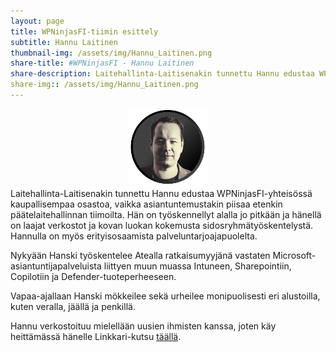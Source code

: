 ```yaml
---
layout: page
title: WPNinjasFI-tiimin esittely
subtitle: Hannu Laitinen
thumbnail-img: /assets/img/Hannu_Laitinen.png
share-title: #WPNinjasFI - Hannu Laitinen
share-description: Laitehallinta-Laitisenakin tunnettu Hannu edustaa WPNinjasFI-yhteisössä kaupallisempaa osastoa, vaikka asiantuntemustakin piisaa etenkin päätelaitehallinnan tiimoilta. 
share-img:: /assets/img/Hannu_Laitinen.png
---
```

<div align="center">
  <img src="/assets/img/Hannu_Laitinen.png" width="25%">
</div>
Laitehallinta-Laitisenakin tunnettu Hannu edustaa WPNinjasFI-yhteisössä kaupallisempaa osastoa, vaikka asiantuntemustakin piisaa etenkin päätelaitehallinnan tiimoilta. Hän on työskennellyt alalla jo pitkään ja hänellä on laajat verkostot ja kovan luokan kokemusta sidosryhmätyöskentelystä. Hannulla on myös erityisosaamista palveluntarjoajapuolelta. 

Nykyään Hanski työskentelee Atealla ratkaisumyyjänä vastaten Microsoft-asiantuntijapalveluista liittyen muun muassa Intuneen, Sharepointiin, Copilotiin ja Defender-tuoteperheeseen.

Vapaa-ajallaan Hanski mökkeilee sekä urheilee monipuolisesti eri alustoilla, kuten veralla, jäällä ja penkillä.

Hannu verkostoituu mielellään uusien ihmisten kanssa, joten käy heittämässä hänelle Linkkari-kutsu <a href="https://www.linkedin.com/in/hannu-laitinen-078654109/" target="_blan">täällä</a>.
